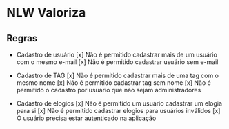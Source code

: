 # NLW Valoriza

## Regras
- Cadastro de usuário
    [x] Não é permitido cadastrar mais de um usuário com o mesmo e-mail
    [x] Não é permitido cadastrar usuário sem e-mail

- Cadastro de TAG
    [x] Não é permitido cadastrar mais de uma tag com o mesmo nome
    [x] Não é permitido cadastrar tag sem nome
    [x] Não é permitido o cadastro por usuário que não sejam administradores

- Cadastro de elogios
    [x] Não é permitido um usuário cadastrar um elogia para si
    [x] Não é permitido cadastrar elogios para usuários inválidos
    [x] O usuário precisa estar autenticado na aplicação
<!--
## Milha Extra
- Colocar quando um usuário enviar um elogio, fazer o envio de email para o receptor indicando a notificação
- Colocar em produção
- Criar front-end (adicionar cors)
- Colocar princípios do SOLID
- Criar uma classe de erro, onde possa ser possível customizar o status code
- Substituir o sqlite, por algum banco de dados como postgresql
- Adicionar testes unitários e de integração
>